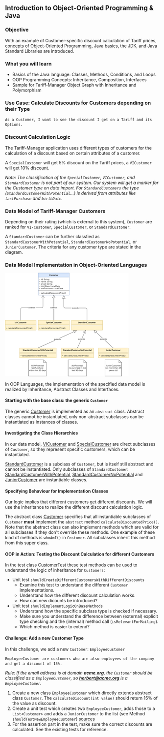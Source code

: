 ## Introduction to Object-Oriented Programming & Java

### Objective

With an example of Customer-specific discount calculation of Tariff prices, concepts of Object-Oriented Programming, Java basics, the JDK, and Java Standard Libraries are introduced.  

### What you will learn

* Basics of the Java language: Classes, Methods, Conditions, and Loops
* OOP Programming Concepts: Inheritance, Composition, Interfaces
* Sample for Tariff-Manager Object Graph with Inheritance and Polymorphism

### Use Case: Calculate Discounts for Customers depending on their Type

```
As a Customer, I want to see the discount I get on a Tariff and its Options.
```

### Discount Calculation Logic

The Tariff-Manager application uses different types of customers for the calculation of a discount based on certain attributes of a customer. 

A `SpecialCustomer` will get 5% discount on the Tariff prices, a `VICustomer` will get 10% discount. 

_Note: The classification of the `SpecialCustomer`, `VICustomer`, and `StandardCustomer` is not part of our system. Our system will get a marker for the Customer type on data import. For `StandardCustomers` the type (`StandardCustomerWithPotential`...) is derived from attributes like `lastPurchase` and `birthDate`._

### Data Model of Tariff-Manager Customers

Depending on their rating (which is external to this system), `Customer` are ranked for `VI-Customer`, `SpecialCustomer`, or `StandardCustomer`.  

A `StandardCustomer` can be further classfied as `StandardCustomerWithPotential`, `StandardCustomerNoPotential`, or `JuniorCustomer`. The criteria for any customer type are stated in the diagram.

### Data Model Implementation in Object-Oriented Languages

<img src="../../../docs/img/oop1-customer.png" width="80%"/>

In OOP Languages, the implementation of the specified data model is realized by Inheritance, Abstract Classes and Interfaces.

#### Starting with the base class: the generic `Customer`

The generic [Customer](../../../src/main/java/dev/wcs/nad/tariffmanager/customer/model/Customer.java) is implemented as an `abstract` class. Abstract classes cannot be instantiated, only non-abstract subclasses can be instantiated as instances of classes.

#### Investigating the Class Hierarchies

In our data model, [VICustomer](../../../src/main/java/dev/wcs/nad/tariffmanager/customer/model/VICustomer.java) and [SpecialCustomer](../../../src/main/java/dev/wcs/nad/tariffmanager/customer/model/SpecialCustomer.java) are direct subclasses of `Customer`, so they represent specific customers, which can be instantiated.

[StandardCustomer](../../../src/main/java/dev/wcs/nad/tariffmanager/customer/model/StandardCustomer.java) is a subclass of `Customer`, but is itself still abstract and cannot be instantiated. Only subclasses of `StandardCustomer`: [StandardCustomerWithPotential](../../../src/main/java/dev/wcs/nad/tariffmanager/customer/model/StandardCustomerWithPotential.java), [StandardCustomerNoPotential](../../../src/main/java/dev/wcs/nad/tariffmanager/customer/model/StandardCustomerNoPotential.java) and [JuniorCustomer](../../../src/main/java/dev/wcs/nad/tariffmanager/customer/model/JuniorCustomer.java) are instantiable classes.

#### Specifying Behaviour for Implementation Classes

Our logic implies that different customers get different discounts. We will use the inheritance to realize the different discount calculation logic.

The abstract class [Customer](../../../src/main/java/dev/wcs/nad/tariffmanager/customer/model/Customer.java) specifies that all instantiable subclasses of `Customer` **must** implement the `abstract` method `calculateDiscountedPrice()`. Note that the abstract class can also implement methods which are valid for all subclasses if they don't override these methods. One example of these kind of methods is `whoAmI()` in `Costumer`. All subclasses inherit this method from this super class.

#### OOP in Action: Testing the Discount Calculation for different Customers

In the test class [CustomerTest](../../../src/test/java/dev/wcs/nad/tariffmanager/customer/CustomerTest.java) these test methods can be used to understand the logic of inheritance for `Customers`:

* Unit test `shouldCreateDifferentCustomersWithDifferentDiscounts`
  * Examine this test to understand the different `Customer` implementations. 
  * Understand how the different discount calculation works. 
  * How can new dicounts be introduced?
* Unit test `shouldImplementLogicOnBaseMethods`
  * Understand how the specific subclass type is checked if necessary. 
  * Make sure you understand the difference between (external) explicit type checking and the (internal) method call (`isRelevantForMailing`). 
  * Which method is easier to extend? 

#### Challenge: Add a new Customer Type

In this challenge, we add a new `Customer`: `EmployeeCustomer`

```
EmployeeCustomer are customers who are also employees of the company and get a discount of 15%. 
```
_Rule: If the email address is at domain **acme.org**, the `Customer` should be classified as a `EmployeeCustomer`, so **herbert@acme.org** is a `EmployeeCustomer`._

1. Create a new class `EmployeeCustomer` which directly extends abstract class `Customer`. The `calculateDiscount(int value)` should return 15% of the value as discount.
2. Create a unit test which creates two `EmployeeCustomer`, adds those to a `List<Customer>` and adds a `JuniorCustomer` to the list (see Method `shouldTestNewEmployeeCustomer`) [sources](../../../src/test/java/dev/wcs/nad/tariffmanager/customer/CustomerTest.java)
3. For the assertion part in the test, make sure the correct discounts are calculated. See the existing tests for reference.
